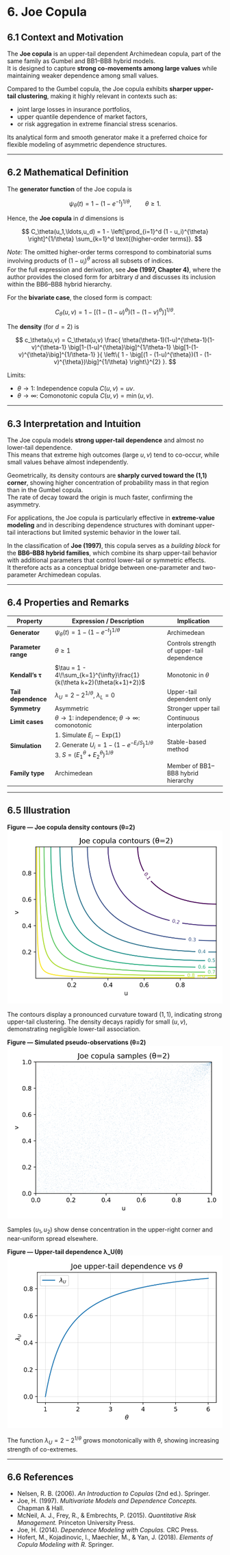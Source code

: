 # 6. Joe Copula

## 6.1 Context and Motivation
The **Joe copula** is an upper-tail dependent Archimedean copula, part
of the same family as Gumbel and BB1–BB8 hybrid models.  
It is designed to capture **strong co-movements among large values**
while maintaining weaker dependence among small values.

Compared to the Gumbel copula, the Joe copula exhibits **sharper upper-
tail clustering**, making it highly relevant in contexts such as:
- joint large losses in insurance portfolios,
- upper quantile dependence of market factors,
- or risk aggregation in extreme financial stress scenarios.

Its analytical form and smooth generator make it a preferred choice for
flexible modeling of asymmetric dependence structures.

---

## 6.2 Mathematical Definition

The **generator function** of the Joe copula is

$$
\psi_\theta(t)
 = 1 - (1 - e^{-t})^{1/\theta}, \qquad \theta \ge 1.
$$

Hence, the **Joe copula** in $d$ dimensions is

$$
C_\theta(u_1,\ldots,u_d)
 = 1 - \left[\prod_{i=1}^d (1 - u_i)^{\theta}
     \right]^{1/\theta}
     \sum_{k=1}^d \text{(higher-order terms)}.
$$

<!-- Added -->
*Note:* The omitted higher-order terms correspond to combinatorial
sums involving products of $(1-u_i)^\theta$ across all subsets of
indices.  
For the full expression and derivation, see **Joe (1997, Chapter 4)**,
where the author provides the closed form for arbitrary $d$ and discusses
its inclusion within the BB6–BB8 hybrid hierarchy.
<!-- End Added -->

For the **bivariate case**, the closed form is compact:

$$
C_\theta(u,v)
 = 1 - \left[(1 - (1 - u)^{\theta})(1 - (1 - v)^{\theta})\right]^{1/\theta}.
$$

The **density** (for $d=2$) is

$$
c_\theta(u,v)
 = C_\theta(u,v)
   \frac{
     \theta(\theta-1)(1-u)^{\theta-1}(1-v)^{\theta-1}
     \big[1-(1-u)^{\theta}\big]^{1/\theta-1}
     \big[1-(1-v)^{\theta}\big]^{1/\theta-1}
   }{
     \left\{
       1 - \big[(1 - (1-u)^{\theta})(1 - (1-v)^{\theta})\big]^{1/\theta}
     \right\}^{2}
   }.
$$

Limits:
- $\theta \to 1$: Independence copula $C(u,v)=uv$.  
- $\theta \to \infty$: Comonotonic copula $C(u,v)=\min(u,v)$.

---

## 6.3 Interpretation and Intuition

The Joe copula models **strong upper-tail dependence** and almost no
lower-tail dependence.  
This means that extreme high outcomes (large $u,v$) tend to co-occur,
while small values behave almost independently.

Geometrically, its density contours are **sharply curved toward the
(1,1) corner**, showing higher concentration of probability mass in that
region than in the Gumbel copula.  
The rate of decay toward the origin is much faster, confirming the
asymmetry.

For applications, the Joe copula is particularly effective in
**extreme-value modeling** and in describing dependence structures with
dominant upper-tail interactions but limited systemic behavior in the
lower tail.

<!-- Added -->
In the classification of **Joe (1997)**, this copula serves as a *building block*
for the **BB6–BB8 hybrid families**, which combine its sharp upper-tail
behavior with additional parameters that control lower-tail or symmetric
effects.  
It therefore acts as a conceptual bridge between one-parameter and
two-parameter Archimedean copulas.
<!-- End Added -->

---

## 6.4 Properties and Remarks

| Property | Expression / Description | Implication |
|-----------|--------------------------|--------------|
| **Generator** | $\psi_\theta(t)=1-(1-e^{-t})^{1/\theta}$ | Archimedean |
| **Parameter range** | $\theta \ge 1$ | Controls strength of upper-tail dependence |
| **Kendall’s τ** | $\tau = 1 - 4\!\sum_{k=1}^{\infty}\frac{1}{k(\theta k+2)(\theta(k+1)+2)}$ | Monotonic in $\theta$ |
| **Tail dependence** | $\lambda_U = 2 - 2^{1/\theta}$, $\lambda_L = 0$ | Upper-tail dependent only |
| **Symmetry** | Asymmetric | Stronger upper tail |
| **Limit cases** | $\theta\to1$: independence; $\theta\to\infty$: comonotonic | Continuous interpolation |
| **Simulation** | 1. Simulate $E_i\sim \text{Exp}(1)$<br>2. Generate $U_i = 1 - (1 - e^{-E_i/S})^{1/\theta}$<br>3. $S=(E_1^{\theta}+E_2^{\theta})^{1/\theta}$ | Stable-based method |
| **Family type** | Archimedean | Member of BB1–BB8 hybrid hierarchy |

---

## 6.5 Illustration

**Figure — Joe copula density contours (θ=2)**  
![Joe copula contours](../assets/figures/02_families/joe_copula_contours.svg)

The contours display a pronounced curvature toward $(1,1)$, indicating
strong upper-tail clustering. The density decays rapidly for small
$(u,v)$, demonstrating negligible lower-tail association.

**Figure — Simulated pseudo-observations (θ=2)**  
![Joe copula samples](../assets/figures/02_families/joe_copula_samples.svg)

Samples $(u_1,u_2)$ show dense concentration in the upper-right corner
and near-uniform spread elsewhere.

**Figure — Upper-tail dependence λ_U(θ)**  
![Joe lambda vs theta](../assets/figures/02_families/joe_lambda_vs_theta.svg)

The function $\lambda_U = 2 - 2^{1/\theta}$ grows monotonically with
$\theta$, showing increasing strength of co-extremes.

---

## 6.6 References

- Nelsen, R. B. (2006). *An Introduction to Copulas* (2nd ed.). Springer.  
- Joe, H. (1997). *Multivariate Models and Dependence Concepts.*
  Chapman & Hall.  
- McNeil, A. J., Frey, R., & Embrechts, P. (2015).
  *Quantitative Risk Management.* Princeton University Press.  
- Joe, H. (2014). *Dependence Modeling with Copulas.* CRC Press.  
- Hofert, M., Kojadinovic, I., Maechler, M., & Yan, J. (2018).
  *Elements of Copula Modeling with R.* Springer.
